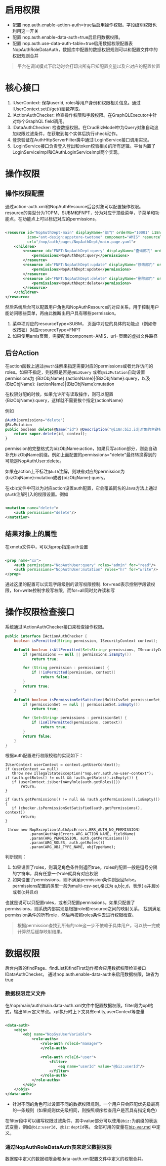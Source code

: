 # 启用权限

* 配置 nop.auth.enable-action-auth=true后启用操作权限。字段级别权限也利用这一开关
* 配置 nop.auth.enable-data-auth=true后启用数据权限。
* 配置 nop.auth.use-data-auth-table=true启用数据权限配置表 NopAuthRoleDataAuth，数据库中配置的数据权限规则可以和配置文件中的权限规则合并

> 平台在调试模式下启动时会打印出所有已知配置变量以及它对应的配置位置

# 核心接口

1. IUserContext: 保存userId, roles等用户身份和权限相关信息。通过IUserContext.set()/get()函数存取。
2. IActionAuthChecker: 检查操作权限和字段权限。在GraphQLExecutor中针对每个GraphQL field调用。
3. IDataAuthChecker: 检查数据权限。在CrudBizModel中为Query对象自动追加权限过滤条件，在获取到每个实体后执行check动作。
4. 登录验证在AuthHttpServerFilter类中通过ILoginService接口调用实现。
5. ILoginService接口负责登入登出和token校验相关的所有逻辑。平台内置了LoginServiceImpl和OAuthLoginServiceImpl两个实现。

# 操作权限

## 操作权限配置

通过action-auth.xml和NopAuthResource后台对象可以配置操作权限。resource的类型分为TOPM、SUBM和FNPT，分为对应于顶级菜单，子菜单和功能点。在功能点上可以标记对应的permissions。

````xml

<resource id="NopAuthDept-main" displayName="部门" orderNo="10001" i18n-en:displayName="Department"
          icon="ant-design:appstore-twotone" component="AMIS" resourceType="SUBM"
          url="/nop/auth/pages/NopAuthDept/main.page.yaml">
    <children>
        <resource id="FNPT:NopAuthDept:query" displayName="查询部门" orderNo="10002" resourceType="FNPT">
            <permissions>NopAuthDept:query</permissions>
        </resource>
        <resource id="FNPT:NopAuthDept:update" displayName="修改部门" orderNo="10003" resourceType="FNPT">
            <permissions>NopAuthDept:update</permissions>
        </resource>
        <resource id="FNPT:NopAuthDept:delete" displayName="删除部门" orderNo="10004" resourceType="FNPT">
            <permissions>NopAuthDept:delete</permissions>
        </resource>
    </children>
</resource>
````

然后系统后台可以配置用户角色和NopAuthResource的对应关系，用于控制用户能访问哪些菜单，再由此推断出用户具有哪些permission。

1. 菜单项对应的resourceType=SUBM， 页面中对应的具体的功能点（例如修改按钮）对应resourceType=FNPT
2. 如果使用amis页面，需要配置component=AMIS，url=页面的虚拟文件路径

## 后台Action

在action函数上通过`@Auth`注解来指定需要对应的permissions或者允许访问的roles。如果不指定，则按照是否是`@BizQuery`
或者`@BizMutation`自动设置permissions为 {BizObjName}:{actionName}|{BizObjName}:query，以及{BizObjName}:
{actionName}|{BizObjName}:mutation

在权限分配的时候，如果允许所有读取操作，则可以配置 {BizObjName}:query，这样就不需要挨个指定{actionName}

例如

````javascript
@Auth(permissions="delete")
@BizMutation
public boolean delete(@Name("id") @Description("@i18n:biz.id|对象的主键标识") String id, IServiceContext context) {
    return super.delete(id, context);
}
````

permission的完整格式为bizObjName:action，如果只写action部分，则会自动补充bizObjName前缀。例如上面配置的permissions="delete"最终转换得到的
可能是NopAuthUser:delete。

如果在action上不标注`@Auth`注解，则缺省对应的permission为  {bizObjName}:mutation或者{bizObjName}:query。

在xbiz文件中可以为对应action设置auth配置，它会覆盖同名的Java方法上通过`@Auth`注解引入的权限设置。例如

````xml

<mutation name="delete">
    <auth permissions="delete"/>
</mutation>
````

## 结果对象上的属性

在xmeta文件中，可以为prop指定auth设置

```xml

<prop name="xx">
    <auth permissions="NopAuthUser:query" roles="admin" for="read"/>
    <auth permissions="NopAuthUser:mutation" roles="hr" for="write"/>
</prop>
```

通过这里的配置可以实现字段级别的读写权限控制. for=read表示控制字段读权限，for=write控制字段写权限，而for=all同时允许读和写


# 操作权限检查接口

系统通过IActionAuthChecker接口来检查操作权限。

```java
public interface IActionAuthChecker {
    boolean isPermitted(String permission, ISecurityContext context);

    default boolean isAllPermitted(Set<String> permissions, ISecurityContext context) {
        if (permissions == null || permissions.isEmpty())
            return true;

        for (String permission : permissions) {
            if (!isPermitted(permission, context))
                return false;
        }
        return true;
    }

    default boolean isPermissionSetSatisfied(MultiCsvSet permissionSet, ISecurityContext context) {
        if (permissionSet == null || permissionSet.isEmpty())
            return true;

        for (Set<String> permissions : permissionSet) {
            if (isAllPermitted(permissions, context))
                return true;
        }
        return false;
    }
}    
```

根据auth配置进行权限校验的实现如下：

```
IUserContext userContext = context.getUserContext();
if (userContext == null)
   throw new IllegalStateException("nop.err.auth.no-user-context");
if (auth.getRoles() != null && !auth.getRoles().isEmpty()) {
   if (userContext.isUserInAnyRole(auth.getRoles()))
       return;
}

if (auth.getPermissions() != null && !auth.getPermissions().isEmpty()) {
   if (checker.isPermissionSetSatisfied(auth.getPermissions(), context))
       return;
}

 throw new NopException(AuthApiErrors.ERR_AUTH_NO_PERMISSION)
           .param(AuthApiErrors.ARG_ACTION_NAME, fieldName)
           .param(ARG_PERMISSION, auth.getPermissions())
           .param(ARG_ROLES, auth.getRoles())
           .param(ARG_OBJ_TYPE_NAME, objTypeName);

```

判断规则：

1. 如果设置了roles，则满足角色条件则返回true。roles的配置一般是逗号分隔的字符串，具有任意一个role就具有对应权限
2. 如果设置了permissions，则不满足permission条件则返回false。permissions配置的类型一般为multi-csv-set,格式为 a,b|c,d，表示(
   a并且b)或者(c并且d)

也就是说可以只配置roles，或者只配置permissions。如果只配置了permissions，则系统内部实现是根据role和resource之间的映射关系，
找到满足permission条件的所有role，然后再按照roles条件去进行权限检查。

> 根据permission查找到所有的role这一步不依赖于具体用户，可以统一完成计算然后缓存映射结果。

# 数据权限

后台内置的findPage、findList和findFirst动作都会应用数据权限检查接口 IDataAuthChecker。
通过nop.auth.enable-data-auth来启用数据权限，缺省为true

### 数据权限定义文件

在/nop/main/auth/main.data-auth.xml文件中配置数据权限。filter段为xpl格式，输出filter定义节点。xpl执行时上下文具有entity,userContext等变量

````xml

<data-auth>
    <objs>
        <obj name="NopSysUserVariable">
            <role-auths>
                <role-auth roleId="manager">
                </role-auth>

                <role-auth roleId="user">
                    <filter>
                        <eq name="userId" value="@biz:userId"/>
                    </filter>
                </role-auth>
            </role-auths>
        </obj>
    </objs>
</data-auth>
````

* 针对不同的角色可以设置不同的数据权限规则。一个用户只会匹配优先级最高的一条规则（如果规则优先级相同，则按照顺序检查用户是否具有指定角色）

在filter段中可以编写权限过滤条件，其中value部分可以使用`@biz:`为前缀的表达式变量，例如`@biz:userId, @biz:deptId`等。
全部可用的变量在[biz-var.md](https://gitee.com/canonical-entropy/nop-entropy/blob/master/nop-biz/src/main/resources/_vfs/nop/dict/biz/biz-var.dict.yaml)
中定义。

### 通过NopAuthRoleDataAuth表来定义数据权限

数据库中定义的数据权限会和data-auth.xml配置文件中定义的权限合并。

